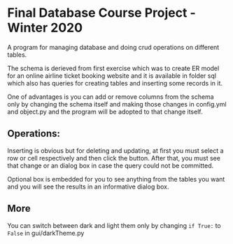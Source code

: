 # Final Database Course Project - Winter 2020

A program for managing database and doing crud operations on different tables.

The schema is derieved from first exercise which was to create ER model for an online airline ticket booking website and it is available in folder sql which also has queries for creating tables and inserting some records in it.

One of advantages is you can add or remove columns from the schema only by changing the schema itself and making those changes in config.yml and object.py and the program will be adopted to that change itself.

## Operations:
Inserting is obvious but for deleting and updating, at first you must select a row or cell respectively and then click the button. After that, you must see that change or an dialog box in case the query could not be committed.

Optional box is embedded for you to see anything from the tables you want and you will see the results in an informative dialog box.

## More
You can switch between dark and light them only by changing ```if True:``` to ```False``` in gui/darkTheme.py
